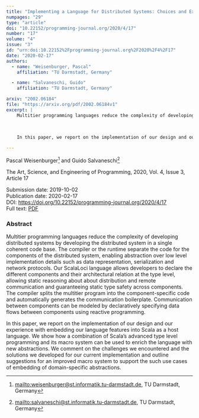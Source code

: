 ```yaml
---
title: "Implementing a Language for Distributed Systems: Choices and Experiences with Type Level and Macro Programming in Scala"
numpages: "29"
type: "article"
doi: "10.22152/programming-journal.org/2020/4/17"
number: "17"
volume: "4"
issue: "3"
id: "urn:doi:10.22152%2Fprogramming-journal.org%2F2020%2F4%2F17"
date: "2020-02-17"
authors: 
  - name: "Weisenburger, Pascal"
    affiliation: "TU Darmstadt, Germany"

  - name: "Salvaneschi, Guido"
    affiliation: "TU Darmstadt, Germany"

arxiv: "2002.06184"
file: "https://arxiv.org/pdf/2002.06184v1"
excerpt: |
    Multitier programming languages reduce the complexity of developing distributed systems by developing the distributed system in a single coherent code base. The compiler or the runtime separate the code for the components of the distributed system, enabling abstraction over low level implementation details such as data representation, serialization and network protocols. Our ScalaLoci language allows developers to declare the different components and their architectural relation at the type level, allowing static reasoning about about distribution and remote communication and guaranteeing static type safety across components. The compiler splits the multitier program into the component-specific code and automatically generates the communication boilerplate. Communication between components can be modeled by declaratively specifying data flows between components using reactive programming.
    
    
    
    In this paper, we report on the implementation of our design and our experience with embedding our language features into Scala as a host language. We show how a combination of Scala’s advanced type level programming and its macro system can be used to enrich the language with new abstractions. We comment on the challenges we encountered and the solutions we developed for our current implementation and outline suggestions for an improved macro system to support the such use cases of embedding of domain-specific abstractions.

---
```

Pascal Weisenburger[^1] and Guido Salvaneschi[^2]

The Art, Science, and Engineering of Programming, 2020, Vol. 4, Issue 3, Article 17

Submission date: 2019-10-02  
Publication date: 2020-02-17  
DOI: <https://doi.org/10.22152/programming-journal.org/2020/4/17>  
Full text: [PDF](https://arxiv.org/pdf/2002.06184v1)  


### Abstract

Multitier programming languages reduce the complexity of developing distributed systems by developing the distributed system in a single coherent code base. The compiler or the runtime separate the code for the components of the distributed system, enabling abstraction over low level implementation details such as data representation, serialization and network protocols. Our ScalaLoci language allows developers to declare the different components and their architectural relation at the type level, allowing static reasoning about about distribution and remote communication and guaranteeing static type safety across components. The compiler splits the multitier program into the component-specific code and automatically generates the communication boilerplate. Communication between components can be modeled by declaratively specifying data flows between components using reactive programming.



In this paper, we report on the implementation of our design and our experience with embedding our language features into Scala as a host language. We show how a combination of Scala’s advanced type level programming and its macro system can be used to enrich the language with new abstractions. We comment on the challenges we encountered and the solutions we developed for our current implementation and outline suggestions for an improved macro system to support the such use cases of embedding of domain-specific abstractions.


[^1]: <mailto:weisenburger@st.informatik.tu-darmstadt.de>, TU Darmstadt, Germany

[^2]: <mailto:salvaneschi@st.informatik.tu-darmstadt.de>, TU Darmstadt, Germany

